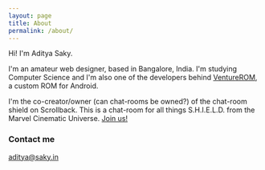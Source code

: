 ```yaml
---
layout: page
title: About
permalink: /about/
---
```


Hi! I'm Aditya Saky.

I'm an amateur web designer, based in Bangalore, India. I'm studying Computer Science and I'm also one of the developers behind [VentureROM](http://venturerom.com), a custom ROM for Android.

I'm the co-creator/owner (can chat-rooms be owned?) of the chat-room shield on Scrollback. This is a chat-room for all things S.H.I.E.L.D. from the Marvel Cinematic Universe. [Join us!](http://scrollback.com/shield)

### Contact me

[aditya@saky.in](mailto:aditya@saky.in)
